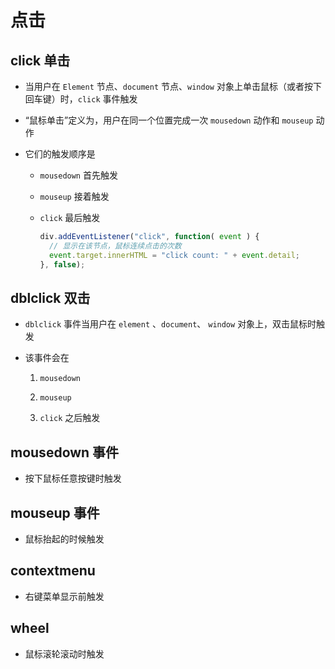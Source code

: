 # 点击

## click 单击

+ 当用户在 `Element` 节点、`document` 节点、`window` 对象上单击鼠标（或者按下回车键）时，`click` 事件触发

+ “鼠标单击”定义为，用户在同一个位置完成一次 `mousedown` 动作和 `mouseup` 动作

+ 它们的触发顺序是

  + `mousedown` 首先触发

  + `mouseup` 接着触发

  + `click` 最后触发

    ```js
    div.addEventListener("click", function( event ) {
      // 显示在该节点，鼠标连续点击的次数
      event.target.innerHTML = "click count: " + event.detail;
    }, false);
    ```

## dblclick 双击

+ `dblclick` 事件当用户在 `element` 、`document`、 `window` 对象上，双击鼠标时触发

+ 该事件会在

    1. `mousedown`

    2. `mouseup`

    3. `click` 之后触发

## mousedown 事件

+ 按下鼠标任意按键时触发

## mouseup 事件

+ 鼠标抬起的时候触发

## contextmenu

+ 右键菜单显示前触发

## wheel

+ 鼠标滚轮滚动时触发
